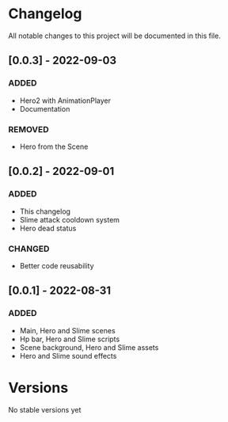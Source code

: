# Changelog
All notable changes to this project will be documented in this file.

## [0.0.3] - 2022-09-03
### ADDED
- Hero2 with AnimationPlayer
- Documentation
### REMOVED
- Hero from the Scene
## [0.0.2] - 2022-09-01
### ADDED
- This changelog
- Slime attack cooldown system
- Hero dead status

### CHANGED
- Better code reusability

## [0.0.1] - 2022-08-31
### ADDED
- Main, Hero and Slime scenes
- Hp bar, Hero and Slime scripts
- Scene background, Hero and Slime assets
- Hero and Slime sound effects

# Versions
No stable versions yet